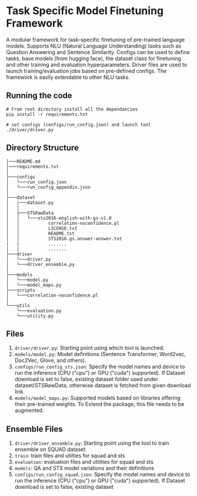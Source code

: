 # Task Specific Model Finetuning Framework

A modular framework for task-specific finetuning of pre-trained language models. Supports NLU (Natural Language Understanding) tasks such as Question Answering and Sentence Similarity. Configs can be used to define tasks, base models (from hugging face), the dataset class for finetuning and other training and evaluation hyperparameters. Driver files are used to launch training/evaluation jobs based on pre-defined configs. The framework is easily extendable to other NLU tasks.

## Running the code
```
# From root directory install all the dependancies
pip install -r requirements.txt

# set configs (configs/run_config.json) and launch tool
./driver/driver.py
```

## Directory Structure

```
│───README.md
│───requirements.txt
│   
├───configs
│   └───run_config.json
│   └───run_config_appendix.json
│
├───dataset
│   |───dataset.py
│   │
│   ├───STSRawData
│   │   └───sts2016-english-with-gs-v1.0
│   │           correlation-noconfidence.pl
│   │           LICENSE.txt
│   │           README.txt
│   │           STS2016.gs.answer-answer.txt
|   |           .......
|   |           .......
├───driver
│   └───driver.py
|   └───driver_ensemble.py
│
├───models
│   └───model.py
│   └───model_maps.py
├───scripts
│   └───correlation-noconfidence.pl
│
└───utils
    └───evaluation.py
    └───utility.py
```

## Files
1. `driver/driver.py`: Starting point using which tool is launched.
2. `models/model.py`: Model definitions (Sentence Transformer, Word2vec, Doc2Vec, Glove, and others).
3. `configs/run_config_sts.json`: Specify the model names and device to run the inference (CPU  ("cpu") or GPU ("cuda") supported). If Dataset download is set to false, existing dataset folder used under dataset/STSRawData, otherwise dataset is fetched from given download link.
4. `models/model_maps.py`: Supported models based on libraries offering their pre-trained weights. To Extend the package, this file needs to be augmented.

## Ensemble Files
1. `driver/driver_ensemble.py`: Starting point using the tool to train ensemble on SQUAD dataset.
2. `train`: train files and utilties for squad and sts
3. `evaluation`: evaluation files and utilities for squad and sts
4. `models`: QA and STS model variations and their definitions
5. `configs/run_config_squad.json`: Specify the model names and device to run the inference (CPU  ("cpu") or GPU ("cuda") supported). If Dataset download is set to false, existing dataset 

